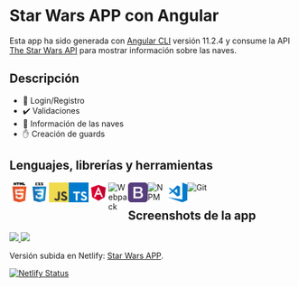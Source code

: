 # Star Wars APP con Angular

Esta app ha sido generada con [Angular CLI](https://github.com/angular/angular-cli) versión 11.2.4 y consume la API [The Star Wars API](https://swapi.dev/) para mostrar información sobre las naves.

## Descripción

* 🔑 Login/Registro
* ✔️ Validaciones
* 👾 Información de las naves
* ✋ Creación de guards


## Lenguajes, librerías y herramientas
<img align="left" alt="HTML5" width="35px" src="https://raw.githubusercontent.com/github/explore/80688e429a7d4ef2fca1e82350fe8e3517d3494d/topics/html/html.png"/>
<img align="left" alt="CSS3" width="35px" src="https://raw.githubusercontent.com/github/explore/80688e429a7d4ef2fca1e82350fe8e3517d3494d/topics/css/css.png"/> 
<img align="left" alt="JavaScript" width="35px" src="https://raw.githubusercontent.com/github/explore/80688e429a7d4ef2fca1e82350fe8e3517d3494d/topics/javascript/javascript.png"/>
<img align="left" alt="TypeScript" width="35px" src="https://raw.githubusercontent.com/github/explore/80688e429a7d4ef2fca1e82350fe8e3517d3494d/topics/typescript/typescript.png"/>
<img align="left" alt="Angular" width="35px" src="https://raw.githubusercontent.com/github/explore/80688e429a7d4ef2fca1e82350fe8e3517d3494d/topics/angular/angular.png"/>
<img align="left" alt="Webpack" width="35px" src="https://www.vectorlogo.zone/logos/js_webpack/js_webpack-icon.svg"/>
<img align="left" alt="Bootstrap" width="35px" src="https://raw.githubusercontent.com/github/explore/80688e429a7d4ef2fca1e82350fe8e3517d3494d/topics/bootstrap/bootstrap.png"/>
<img align="left" alt="NPM" width="35px" src="https://www.vectorlogo.zone/logos/npmjs/npmjs-ar21.svg"/>
<img align="left" alt="Visual Studio Code" width="35px" src="https://raw.githubusercontent.com/github/explore/80688e429a7d4ef2fca1e82350fe8e3517d3494d/topics/visual-studio-code/visual-studio-code.png"/>
<img align="left" alt="Git" width="35px" src="https://www.vectorlogo.zone/logos/git-scm/git-scm-icon.svg"/><br/>

## Screenshots de la app

<a href="https://mcasal-swapi.netlify.app">
  <img height="300em" src="https://user-images.githubusercontent.com/60666104/115684959-1635b480-a358-11eb-821d-a4bfa137ddbe.png"/>
  <img height="300em" src="https://user-images.githubusercontent.com/60666104/115684972-1930a500-a358-11eb-89f2-8120fa07b7fc.png"/>
</a>



Versión subida en Netlify: [Star Wars APP](mcasal-swapi.netlify.app).<br/>


[![Netlify Status](https://api.netlify.com/api/v1/badges/111c7401-090b-48a6-8a23-91325d8b9f1f/deploy-status)](https://app.netlify.com/sites/mcasal-swapi/deploys)

